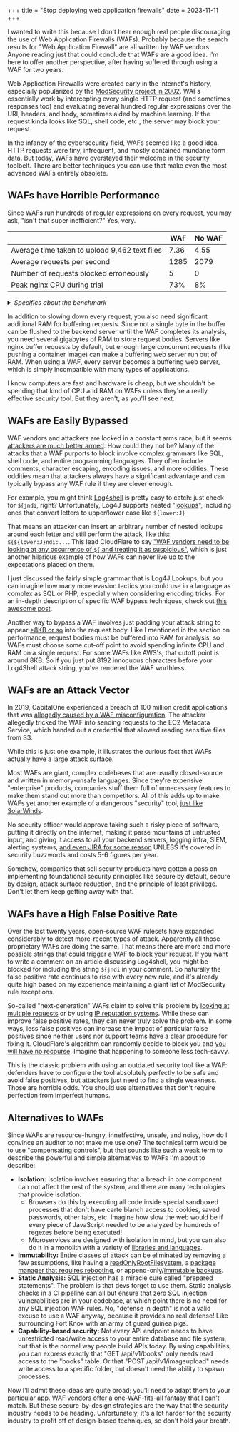 +++
title = "Stop deploying web application firewalls"
date = 2023-11-11
+++

I wanted to write this because I don't hear enough real people discouraging the use of Web Application Firewalls (WAFs). Probably because the search results for "Web Application Firewall" are all written by WAF vendors. Anyone reading just that could conclude that WAFs are a good idea. I'm here to offer another perspective, after having suffered through using a WAF for two years.

Web Application Firewalls were created early in the Internet's history, especially popularized by the [ModSecurity project in 2002](https://en.wikipedia.org/wiki/ModSecurity). WAFs essentially work by intercepting every single HTTP request (and sometimes responses too) and evaluating several hundred regular expressions over the URI, headers, and body, sometimes aided by machine learning. If the request kinda looks like SQL, shell code, etc., the server may block your request.

In the infancy of the cybersecurity field, WAFs seemed like a good idea. HTTP requests were tiny, infrequent, and mostly contained mundane form data. But today, WAFs have overstayed their welcome in the security toolbelt. There are better techniques you can use that make even the most advanced WAFs entirely obsolete.

## WAFs have Horrible Performance

Since WAFs run hundreds of regular expressions on every request, you may ask, "isn't that super inefficient?" Yes, very.


|                                                | WAF  | No WAF |
|------------------------------------------------|------|--------|
| Average time taken to upload 9,462 text files  | 7.36 | 4.55   |
| Average requests per second                    | 1285 | 2079   |
| Number of requests blocked erroneously         | 5    | 0      |
| Peak nginx CPU during trial                    | 73%  | 8%     |


<details>
<summary>
<em>Specifics about the benchmark</em>
</summary>
<hr/>
The easiest way I know to get modsecurity + CoreRuleSet installed is through ingress-nginx, which I've installed in a Kind cluster.

```bash
# https://kind.sigs.k8s.io/docs/user/quick-start/
cat <<EOF | kind create cluster --config=-
kind: Cluster
apiVersion: kind.x-k8s.io/v1alpha4
nodes:
- role: control-plane
  extraPortMappings:
  - containerPort: 32080
    hostPort: 32080
    protocol: TCP
  - containerPort: 32443
    hostPort: 32443
    protocol: TCP
EOF

# https://kubernetes.github.io/ingress-nginx/user-guide/third-party-addons/modsecurity/
helm upgrade --install ingress-nginx ingress-nginx \
  --repo https://kubernetes.github.io/ingress-nginx \
  --namespace ingress-nginx --create-namespace \
  --set controller.service.type=NodePort \
  --set controller.service.nodePorts.https=32443 \
  --set controller.service.nodePorts.http=32080 \
  --set controller.ingressClassResource.default=true \
  --set controller.allowSnippetAnnotations=true
```

For the test, I'll be uploading files to MinIO using these values:

```yaml
replicas: 1
mode: standalone
resources:
  requests:
    memory: 512Mi
persistence:
  enabled: false
rootUser: rootuser
rootPassword: rootpass123
buckets:
  - name: bucket1
    policy: none
    purge: false
ingress:
  enabled: true
  hosts: [minio-waf.localhost]
  annotations:
    nginx.ingress.kubernetes.io/enable-modsecurity: "true"
    nginx.ingress.kubernetes.io/enable-owasp-core-rules: "true"
    nginx.ingress.kubernetes.io/modsecurity-snippet: |
      Include /etc/nginx/owasp-modsecurity-crs/nginx-modsecurity.conf
      SecRuleEngine On
      # Even the core rules are ridiculous, blocking PUT requests, certain content-types, or any body with "options" in it
      SecRuleRemoveById 911100 920420 921110
```

```bash
helm upgrade --install minio minio/minio -f values.yaml -n minio --create-namespace
helm upgrade --install minio-waf minio/minio -f values-waf.yaml -n minio-waf --create-namespace
# Verify the WAF is working (should get a 403)
curl 'http://minio-waf.localhost:32080/?q=../../etc/passwd'
```

We'll be uploading just the "Documentation" folder of the v6.6 Linux Kernel, which contains 9462 files for a total of 65MB.

```bash
curl -LO https://github.com/torvalds/linux/archive/refs/tags/v6.6.zip
unzip v6.6.zip 'linux-6.6/Documentation/*'
```

Configure the minio client:

```bash
# You may need to add these hosts to /etc/hosts
export MC_HOST_nowaf='http://rootuser:rootpass123@minio.localhost:32080'
export MC_HOST_waf='http://rootuser:rootpass123@minio-waf.localhost:32080'
```

Run the benchmark (5 times each):

```bash
time mc cp -r linux-6.6/Documentation/ waf/bucket1/
time mc cp -r linux-6.6/Documentation/ nowaf/bucket1/
```
<hr/>
</details>

In addition to slowing down every request, you also need significant additional RAM for buffering requests. Since not a single byte in the buffer can be flushed to the backend server until the WAF completes its analysis, you need several gigabytes of RAM to store request bodies. Servers like nginx buffer requests by default, but enough large concurrent requests (like pushing a container image) can make a buffering web server run out of RAM. When using a WAF, every server becomes a buffering web server, which is simply incompatible with many types of applications.

I know computers are fast and hardware is cheap, but we shouldn't be spending that kind of CPU and RAM on WAFs unless they're a really effective security tool. But they aren't, as you'll see next.

## WAFs are Easily Bypassed

WAF vendors and attackers are locked in a constant arms race, but it seems [attackers are much better armed](https://github.com/0xInfection/Awesome-WAF#evasion-techniques). How could they not be? Many of the attacks that a WAF purports to block involve complex grammars like SQL, shell code, and entire programming languages. They often include comments, character escaping, encoding issues, and more oddities. These oddities mean that attackers always have a significant advantage and can typically bypass any WAF rule if they are clever enough.

For example, you might think [Log4shell](https://en.wikipedia.org/wiki/Log4Shell) is pretty easy to catch: just check for `${jndi`, right? Unfortunately, Log4J supports nested "[lookups](https://logging.apache.org/log4j/2.x/manual/lookups.html)", including ones that convert letters to upper/lower case like `${lower:J}`

That means an attacker can insert an arbitrary number of nested lookups around each letter and still perform the attack, like this: `${${lower:J}ndi:...`. This lead CloudFlare to say ["WAF vendors need to be looking at any occurrence of `${` and treating it as suspicious"](https://blog.cloudflare.com/exploitation-of-cve-2021-44228-before-public-disclosure-and-evolution-of-waf-evasion-patterns/), which is just another hilarious example of how WAFs can never live up to the expectations placed on them.

I just discussed the fairly simple grammar that is Log4J Lookups, but you can imagine how many more evasion tactics you could use in a language as complex as SQL or PHP, especially when considering encoding tricks. For an in-depth description of specific WAF bypass techniques, check out [this awesome post](https://habr.com/en/companies/dsec/articles/454592/).

Another way to bypass a WAF involves just padding your attack string to appear [>8KB or so](https://docs.aws.amazon.com/waf/latest/developerguide/waf-oversize-request-components.html) into the request body. Like I mentioned in the section on performance, request bodies must be buffered into RAM for analysis, so WAFs must choose some cut-off point to avoid spending infinite CPU and RAM on a single request. For some WAFs like AWS's, that cutoff point is around 8KB. So if you just put 8192 innocuous characters before your Log4Shell attack string, you've rendered the WAF worthless.

## WAFs are an Attack Vector

In 2019, CapitalOne experienced a breach of 100 million credit applications that was [allegedly caused by a WAF misconfiguration](https://krebsonsecurity.com/2019/08/what-we-can-learn-from-the-capital-one-hack/). The attacker allegedly tricked the WAF into sending requests to the EC2 Metadata Service, which handed out a credential that allowed reading sensitive files from S3.

While this is just one example, it illustrates the curious fact that WAFs actually have a large attack surface.

Most WAFs are giant, complex codebases that are usually closed-source and written in memory-unsafe languages. Since they're expensive "enterprise" products, companies stuff them full of unnecessary features to make them stand out more than competitors. All of this adds up to make WAFs yet another example of a dangerous "security" tool, [just like SolarWinds](@/2023/2023-05-21-solarwinds-hack-lessons-learned.md).

No security officer would approve taking such a risky piece of software, putting it directly on the internet, making it parse mountains of untrusted input, and giving it access to all your backend servers, logging infra, SIEM, alerting systems, [and even JIRA for some reason](https://docs.fastly.com/en/ngwaf/jira) UNLESS it's covered in security buzzwords and costs 5-6 figures per year.

Somehow, companies that sell security products have gotten a pass on implementing foundational security principles like secure by default, secure by design, attack surface reduction, and the principle of least privilege. Don't let them keep getting away with that.

## WAFs have a High False Positive Rate

Over the last twenty years, open-source WAF rulesets have expanded considerably to detect more-recent types of attack. Apparently all those proprietary WAFs are doing the same. That means there are more and more possible strings that could trigger a WAF to block your request. If you want to write a comment on an article discussing Log4shell, you might be blocked for including the string `${jndi` in your comment. So naturally the false positive rate continues to rise with every new rule, and it's already quite high based on my experience maintaining a giant list of ModSecurity rule exceptions.

So-called "next-generation" WAFs claim to solve this problem by [looking at multiple requests](https://docs.fastly.com/en/ngwaf/about-next-gen-waf) or by using [IP reputation systems](https://docs.fastly.com/en/ngwaf/about-the-architecture#about-the-collection-and-analysis-system). While these can improve false positive rates, they can never truly solve the problem. In some ways, less false positives can increase the impact of particular false positives since neither users nor support teams have a clear procedure for fixing it. CloudFlare's algorithm can randomly decide to block you and [you will have no recourse](https://www.ctrl.blog/entry/cloudflare-ip-blockade.html). Imagine that happening to someone less tech-savvy.

This is the classic problem with using an outdated security tool like a WAF: defenders have to configure the tool absolutely perfectly to be safe and avoid false positives, but attackers just need to find a single weakness. Those are horrible odds. You should use alternatives that don't require perfection from imperfect humans.

## Alternatives to WAFs

Since WAFs are resource-hungry, inneffective, unsafe, and noisy, how do I convince an auditor to not make me use one? The technical term would be to use "compensating controls", but that sounds like such a weak term to describe the powerful and simple alternatives to WAFs I'm about to describe:

* **Isolation:** Isolation involves ensuring that a breach in one component can not affect the rest of the system, and there are many technologies that provide isolation.
    - Browsers do this by executing all code inside special sandboxed processes that don't have carte blanch access to cookies, saved passwords, other tabs, etc. Imagine how slow the web would be if every piece of JavaScript needed to be analyzed by hundreds of regexes before being executed!
    - Microservices are designed with isolation in mind, but you can also do it in a monolith with a variety of [libraries and languages](https://github.com/dckc/awesome-ocap#libraries-and-frameworks).
* **Immutability:** Entire classes of attack can be eliminated by removing a few assumptions, like having a [readOnlyRootFilesystem](https://kubernetes.io/docs/tasks/configure-pod-container/security-context/), a [package manager that requires rebooting](https://thenewstack.io/3-immutable-operating-systems-bottlerocket-flatcar-and-talos-linux/), or append-only/[immutable backups](https://www.rsync.net/resources/faq.html#9a).
* **Static Analysis:** SQL injection has a miracle cure called "prepared statements". The problem is that devs forget to use them. Static analysis checks in a CI pipeline can all but ensure that zero SQL injection vulnerabilities are in your codebase, at which point there is no need for any SQL injection WAF rules. No, "defense in depth" is not a valid excuse to use a WAF anyway, because it provides no real defense! Like surrounding Fort Knox with an army of guard guinea pigs.
* **Capability-based security:** Not every API endpoint needs to have unrestricted read/write access to your entire database and file system, but that is the normal way people build APIs today. By using capabilities, you can express exactly that "GET /api/v1/books" only needs read access to the "books" table. Or that "POST /api/v1/imageupload" needs write access to a specific folder, but doesn't need the ability to spawn processes.

Now I'll admit these ideas are quite broad; you'll need to adapt them to your particular app. WAF vendors offer a one-WAF-fits-all fantasy that I can't match. But these secure-by-design strategies are the way that the security industry needs to be heading. Unfortunately, it's a lot harder for the security industry to profit off of design-based techniques, so don't hold your breath.
